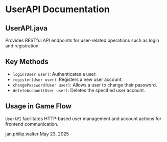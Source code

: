 # UserAPI Documentation

## UserAPI.java

Provides RESTful API endpoints for user-related operations such as login and registration.

## Key Methods

- `login(User user)`: Authenticates a user.
- `register(User user)`: Registers a new user account.
- `changePassword(User user)`: Allows a user to change their password.
- `deleteAccount(User user)`: Deletes the specified user account.

## Usage in Game Flow

`UserAPI` facilitates HTTP-based user management and account actions for frontend communication.

jan.philip.walter May 23. 2025